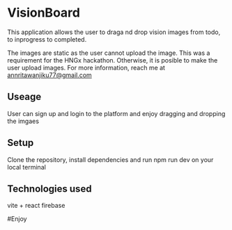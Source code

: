 # VisionBoard
This application allows the user to draga nd drop vision images from todo, to inprogress to completed.

The images are static as the user cannot upload the image. This was a requirement for the HNGx hackathon. Otherwise, it is posible to make the user upload images. For more information, reach me at annritawanjiku77@gmail.com

## Useage

User can sign up and login to the platform and enjoy dragging and dropping the imgaes

## Setup
Clone the repository, install dependencies and run npm run dev on your local terminal

## Technologies used
vite + react
firebase


#Enjoy